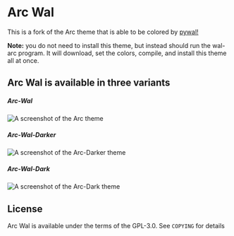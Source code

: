 # Arc Wal

This is a fork of the Arc theme that is able to be colored by [pywal!](https://github.com/dylanaraps/pywal)

**Note:** you do not need to install this theme, but instead should run the wal-arc program. It will download, set the colors, compile, and install this theme all at once.

## Arc Wal is available in three variants

##### Arc-Wal

![A screenshot of the Arc theme](http://i.imgur.com/Ph5ObOa.png)

##### Arc-Wal-Darker

![A screenshot of the Arc-Darker theme](http://i.imgur.com/NC6dqyl.png)

##### Arc-Wal-Dark

![A screenshot of the Arc-Dark theme](http://i.imgur.com/5AGlCnA.png)

## License
Arc Wal is available under the terms of the GPL-3.0. See `COPYING` for details
